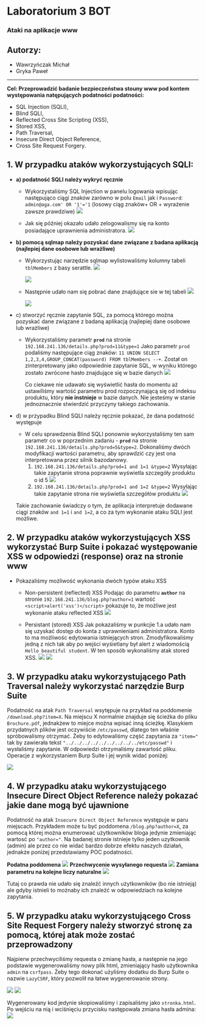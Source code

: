 # Laboratorium 3 BOT 
###  Ataki na aplikacje www

## Autorzy: 
* Wawrzyńczak Michał
* Gryka Paweł
-----------------------

**Cel: Przeprowadzić badanie bezpieczeństwa stouny www pod kontem występowania natępujących podatności podatności:**
- SQL Injection (SQLI),
- Blind SQLI,
- Reflected Cross Site Scripting (XSS),
- Stored XSS,
- Path Traversal,
- Insecure Direct Object Reference,
- Cross Site Request Forgery.



## 1. W przypadku ataków wykorzystujących SQLI:
- **a) podatność SQLI należy wykryć ręcznie**
	
	- Wykorzystaliśmy SQL Injection w panelu logowania wpisując następująco ciągi znaków zarówno w polu `Email` jak i `Password`:
	`admin@aga.com' OR '1'='1` (losowy ciąg znaków+  OR + wyrażenie zawsze prawdziwe)
![](https://i.imgur.com/BRTKEKC.png)

	- Jak się później okazało udało zelogowalismy się na konto posiadające uprawnienia administratora.
![](https://i.imgur.com/pkKOO3k.png)




- **b) pomocą sqlmap należy pozyskać dane związane z badana aplikacją (najlepiej dane osobowe lub wrażliwe)**

	- Wykorzystując narzędzie sqlmap wylistowaliśmy kolumny tabeli `tblMembers` z basy serattle. 
	![](https://i.imgur.com/cnJZlSf.png)

		![](https://i.imgur.com/sznOmVb.png)

	- Następnie udało nam się pobrać dane znajdujące sie w tej tabeli
		![](https://i.imgur.com/e2mhwJ4.png)

		![](https://i.imgur.com/TB5De3U.png)


- c) stworzyć ręcznie zapytanie SQL, za pomocą którego można pozyskać dane związane z badaną aplikacją (najlepiej dane osobowe lub wrażliwe)
	- Wykorzystaliśmy parametr **`prod`** na stronie `192.168.241.136/details.php?prod=11&type=1`
	Jako parametr `prod` podaliśmy następujące ciąg znaków: 
	`11 UNION SELECT 1,2,3,4,GROUP_CONCAT(password) FROM tblMembers --+`. 
	Został on zinterpretowany jako odpowiednie zapytanie SQL, w wyniku którego zostało zwrócone hasło znajdujące się w bazie danych
![](https://i.imgur.com/yNeQ0zA.png)

		Co ciekawe nie udawało się wyświetlić hasła do momentu aż ustawiliśmy wartość parametru prod rozpoczynającą się od indeksu produktu, który **nie instnieje** w bazie danych. Nie jesteśmy w stanie jednoznacznie stwierdzić przyczyny takiego zachowania. 
		
- d) w przypadku Blind SQLI należy ręcznie pokazać, że dana podatność występuje
	- W celu sprawdzenia Blind SQLI ponownie wykorzystaliśmy ten sam parametr co w poprzednim zadaniu - **`prod`** na stronie `192.168.241.136/details.php?prod=5&type=2`. Dokonaliśmy dwóch modyfikacji wartości parametru, aby sprawdzić czy jest ona interpretowana przez silnik bazodanowy.
		1) `192.168.241.136/details.php?prod=1 and 1=1 &type=2`
		Wysyłając takie zapytanie strona poprawnie wyświetla szczegóły produktu o id 5
![](https://i.imgur.com/uOj9HL8.png)
		2) `192.168.241.136/details.php?prod=1 and 1=2 &type=2`
		Wysyłając takie zapytanie strona nie wyświetla szczegółów produktu
![](https://i.imgur.com/qgnokvc.png)
	
	Takie zachowanie świadczy o tym, że aplikacja interpretuje dodawane ciągi znaków `and 1=1` i `and 1=2`, a co za tym  wykonanie ataku SQLI jest możliwe. 

## 2. W przypadku ataków wykorzystujących XSS wykorzystać Burp Suite i pokazać występowanie XSS w odpowiedzi (response) oraz na stronie www
- Pokazaliśmy możliwość wykonania dwóch typów ataku XSS 
	- Non-persistent (reflected) XSS
	Podając do parametru **`author`** na stronie `192.168.241.136/blog.php?author=1` wartość `<script>alert('xss')</script>` pokazuje to, że możliwe jest wykonanie ataku reflected XSS
![](https://i.imgur.com/Ru1VRzh.png)

	- Persistant (stored) XSS
	Jak pokazaliśmy w punkcjie 1.a udało nam się uzyskać dostęp do konta z uprawnieniami administratora. Konto to ma możliwośc edytowania istniejących stron. Zmodyfikowaliśmy jedną z nich tak aby po wejści wyśietlany był alert z wiadomością `Hello beautiful student`. W ten sposób wykonaliśmy atak stored XSS.
![](https://i.imgur.com/LHtEVgz.png)
![](https://i.imgur.com/vxHQWfd.png)

## 3. W przypadku ataku wykorzystującego Path Traversal należy wykorzystać narzędzie Burp Suite

Podatność na atak ```Path Traversal``` wsytępuje na przykład na poddomenie ```/download.php?item=X```. Na miejscu X normalnie znajduje się ścieżka do pliku ```Brochure.pdf```, jednakżew to miejce można wpisać inną ścieżkę. Klasykiem przydatnych plików jest oczywiście `/etc/passwd`, dlatego ten właśnie spróbowalismy otrzymać. Żeby to edytowaliśmy część zapytania za `"item="` tak by zawierała tekst `"../../../../../../../../../etc/passwd"` i wysłaliśmy zapytanie. W odpowiedzi otrzymaliśmy zawartość pliku. Operacje z wykorzystaniem Burp Suite i jej wynik widać poniżej:

![](https://i.imgur.com/ffgNwxz.png)


## 4. W przypadku ataku wykorzystującego Insecure Direct Object Reference należy pokazać jakie dane mogą być ujawnione

Podatność na atak ```Insecure Direct Object Reference``` występuje w paru miejscach. Przykładem może tu być poddomena ```/blog.php?author=X```, za pomocą której można enumerować użytkowników bloga jedynie zmieniając wartosć po ```"author="```. Na badanej stronie istnieje tylko jeden uzytkownik (admin) ale przez co nie widać bardzo dobrze efektu naszych działań, jednakże poniżej przedstawiamy POC podatności.

**Podatna poddomena**
![](https://i.imgur.com/skyhLoB.png)
**Przechwycenie wysyłanego requesta**
![](https://i.imgur.com/sDLHa9N.png)
**Zamiana parametru na kolejne liczy naturalne**
![](https://i.imgur.com/ztnOLlm.png)

Tutaj co prawda nie udało się znaleźć innych użytkowników (bo nie istnieją) ale gdyby istnieli to możnaby ich znaleźć w odpowiedziach na kolejne zapytania. 

## 5. W przypadku ataku wykorzystującego Cross Site Request Forgery należy stworzyć stronę za pomocą, której atak może zostać przeprowadzony

Najpierw przechwyciliśmy requesta o zmianę hasła, a następnie na jego podstawie wygenerowaliśmy nowy plik html, zmieniający hasło użytkownika `admin` na `csrfpass`. Żeby tego dokonać użyliśmy dodatku do Burp Suite o nazwie `LazyCSRF`, który pozwolił na łatwe wygenerowanie strony. 

![](https://i.imgur.com/bcSIhTX.png)
![](https://i.imgur.com/eFBjAd4.png)

Wygenerowany kod jedynie skopiowaliśmy i zapisaliśmy jako `stronka.html`. Po wejściu na nią i wciśnięciu przycisku następowała zmiana hasła admina:
![](https://i.imgur.com/Jm0msYi.png)


